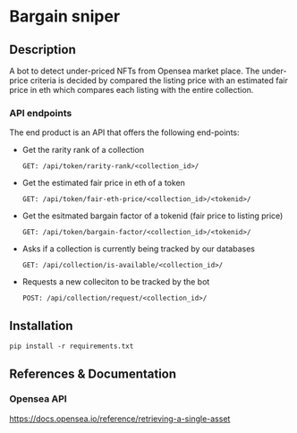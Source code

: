 # Bargain sniper

## Description

A bot to detect
under-priced NFTs from Opensea market place. The under-price criteria is decided by compared the
listing price with an estimated fair price in eth which compares each listing with the entire collection.

### API endpoints

The end product is an API that offers the following end-points:

- Get the rarity rank of a collection

      GET: /api/token/rarity-rank/<collection_id>/

- Get the estimated fair price in eth of a token

      GET: /api/token/fair-eth-price/<collection_id>/<tokenid>/

- Get the esitmated bargain factor of a tokenid (fair price to listing price)

      GET: /api/token/bargain-factor/<collection_id>/<tokenid>/

- Asks if a collection is currently being tracked by our databases

      GET: /api/collection/is-available/<collection_id>/

- Requests a new colleciton to be tracked by the bot

      POST: /api/collection/request/<collection_id>/

## Installation

    pip install -r requirements.txt

## References & Documentation

### Opensea API

https://docs.opensea.io/reference/retrieving-a-single-asset
